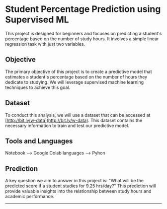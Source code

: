 # Student Percentage Prediction using Supervised ML

This project is designed for beginners and focuses on predicting a student's percentage based on the number of study hours. It involves a simple linear regression task with just two variables.

## Objective

The primary objective of this project is to create a predictive model that estimates a student's percentage based on the number of hours they dedicate to studying. We will leverage supervised machine learning techniques to achieve this goal.

## Dataset

To conduct this analysis, we will use a dataset that can be accessed at [http://bit.ly/w-data](http://bit.ly/w-data). This dataset contains the necessary information to train and test our predictive model.

## Tools and Languages

Notebook --> Google Colab
languages --> Pyhon

## Prediction

A key question we aim to answer in this project is: "What will be the predicted score if a student studies for 9.25 hrs/day?" This prediction will provide valuable insights into the relationship between study hours and academic performance.


---
